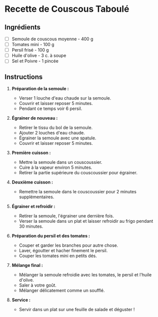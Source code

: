 # Recette de Couscous Taboulé

## Ingrédients

- [ ] Semoule de couscous moyenne - 400 g
- [ ] Tomates mini - 100 g
- [ ] Persil frisé - 100 g
- [ ] Huile d'olive - 3 c. à soupe
- [ ] Sel et Poivre - 1 pincée

## Instructions

1. **Préparation de la semoule :**

   - Verser 1 louche d'eau chaude sur la semoule.
   - Couvrir et laisser reposer 5 minutes.
   - Pendant ce temps voir 6 persil.

2. **Égrainer de nouveau :**

   - Retirer le tissu du bol de la semoule.
   - Ajouter 2 louches d'eau chaude.
   - Égrainer la semoule avec une spatule.
   - Couvrir et laisser reposer 5 minutes.

3. **Première cuisson :**

   - Mettre la semoule dans un couscoussier.
   - Cuire à la vapeur environ 5 minutes.
   - Retirer la partie supérieure du couscoussier pour égrainer.

4. **Deuxième cuisson :**

   - Remettre la semoule dans le couscoussier pour 2 minutes supplémentaires.

5. **Égrainer et refroidir :**

   - Retirer la semoule, l'égrainer une dernière fois.
   - Verser la semoule dans un plat et laisser refroidir au frigo pendant 30 minutes.

6. **Préparation du persil et des tomates :**

   - Couper et garder les branches pour autre chose.
   - Laver, égoutter et hacher finement le persil.
   - Couper les tomates mini en petits dés.

7. **Mélange final :**

   - Mélanger la semoule refroidie avec les tomates, le persil et l'huile d'olive.
   - Saler à votre goût.
   - Mélanger délicatement comme un soufflé.

8. **Service :**
   - Servir dans un plat sur une feuille de salade et déguster !
